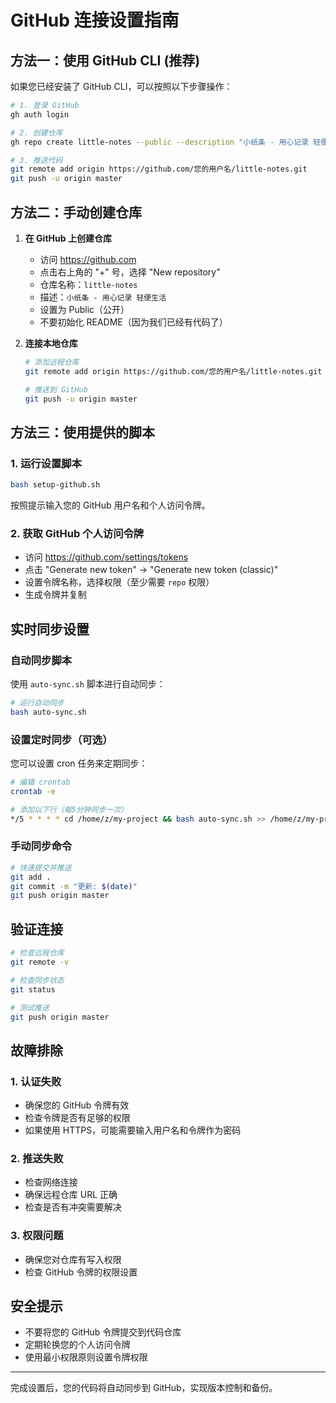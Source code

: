 # GitHub 连接设置指南

## 方法一：使用 GitHub CLI (推荐)

如果您已经安装了 GitHub CLI，可以按照以下步骤操作：

```bash
# 1. 登录 GitHub
gh auth login

# 2. 创建仓库
gh repo create little-notes --public --description "小纸条 - 用心记录 轻便生活"

# 3. 推送代码
git remote add origin https://github.com/您的用户名/little-notes.git
git push -u origin master
```

## 方法二：手动创建仓库

1. **在 GitHub 上创建仓库**
   - 访问 https://github.com
   - 点击右上角的 "+" 号，选择 "New repository"
   - 仓库名称：`little-notes`
   - 描述：`小纸条 - 用心记录 轻便生活`
   - 设置为 Public（公开）
   - 不要初始化 README（因为我们已经有代码了）

2. **连接本地仓库**
   ```bash
   # 添加远程仓库
   git remote add origin https://github.com/您的用户名/little-notes.git
   
   # 推送到 GitHub
   git push -u origin master
   ```

## 方法三：使用提供的脚本

### 1. 运行设置脚本
```bash
bash setup-github.sh
```
按照提示输入您的 GitHub 用户名和个人访问令牌。

### 2. 获取 GitHub 个人访问令牌
- 访问 https://github.com/settings/tokens
- 点击 "Generate new token" → "Generate new token (classic)"
- 设置令牌名称，选择权限（至少需要 `repo` 权限）
- 生成令牌并复制

## 实时同步设置

### 自动同步脚本
使用 `auto-sync.sh` 脚本进行自动同步：

```bash
# 运行自动同步
bash auto-sync.sh
```

### 设置定时同步（可选）
您可以设置 cron 任务来定期同步：

```bash
# 编辑 crontab
crontab -e

# 添加以下行（每5分钟同步一次）
*/5 * * * * cd /home/z/my-project && bash auto-sync.sh >> /home/z/my-project/sync.log 2>&1
```

### 手动同步命令
```bash
# 快速提交并推送
git add .
git commit -m "更新: $(date)"
git push origin master
```

## 验证连接

```bash
# 检查远程仓库
git remote -v

# 检查同步状态
git status

# 测试推送
git push origin master
```

## 故障排除

### 1. 认证失败
- 确保您的 GitHub 令牌有效
- 检查令牌是否有足够的权限
- 如果使用 HTTPS，可能需要输入用户名和令牌作为密码

### 2. 推送失败
- 检查网络连接
- 确保远程仓库 URL 正确
- 检查是否有冲突需要解决

### 3. 权限问题
- 确保您对仓库有写入权限
- 检查 GitHub 令牌的权限设置

## 安全提示

- 不要将您的 GitHub 令牌提交到代码仓库
- 定期轮换您的个人访问令牌
- 使用最小权限原则设置令牌权限

---

完成设置后，您的代码将自动同步到 GitHub，实现版本控制和备份。